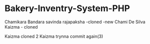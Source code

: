 # Bakery-Inventry-System-PHP

Chamikara Bandara
savinda rajapaksha -cloned -new
Chami De Silva
Kaizma - cloned

Kaizma cloned 2
Kaizma trynna commit again(3)